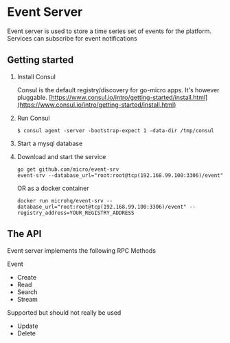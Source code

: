 # Event Server

Event server is used to store a time series set of events for the platform. Services can subscribe for event notifications

## Getting started

1. Install Consul

	Consul is the default registry/discovery for go-micro apps. It's however pluggable.
	[https://www.consul.io/intro/getting-started/install.html](https://www.consul.io/intro/getting-started/install.html)

2. Run Consul
	```
	$ consul agent -server -bootstrap-expect 1 -data-dir /tmp/consul
	```

3. Start a mysql database

4. Download and start the service

	```shell
	go get github.com/micro/event-srv
	event-srv --database_url="root:root@tcp(192.168.99.100:3306)/event"
	```

	OR as a docker container

	```shell
	docker run microhq/event-srv --database_url="root:root@tcp(192.168.99.100:3306)/event" --registry_address=YOUR_REGISTRY_ADDRESS
	```

## The API
Event server implements the following RPC Methods

Event
- Create
- Read
- Search
- Stream

Supported but should not really be used
- Update
- Delete

